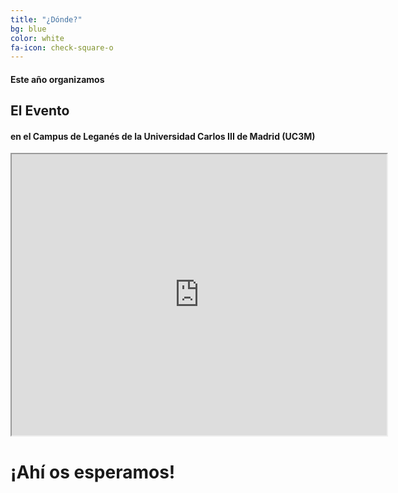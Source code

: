 ```yaml
---
title: "¿Dónde?"
bg: blue
color: white
fa-icon: check-square-o
---
```


#### Este año organizamos

## El Evento

#### en el Campus de Leganés de la Universidad Carlos III de Madrid (UC3M)

<div style="text-align: center;">
<iframe
  width="600"
  height="450"
  src="https://www.google.com/maps/embed/v1/place?key= AIzaSyDMqjt-xzLOgk-LwScP-UwzlevX6gwPPug
    &q=Campus+Uc3m+Leganes" allowfullscreen>
</iframe>
</div>

# ¡Ahí os esperamos!

